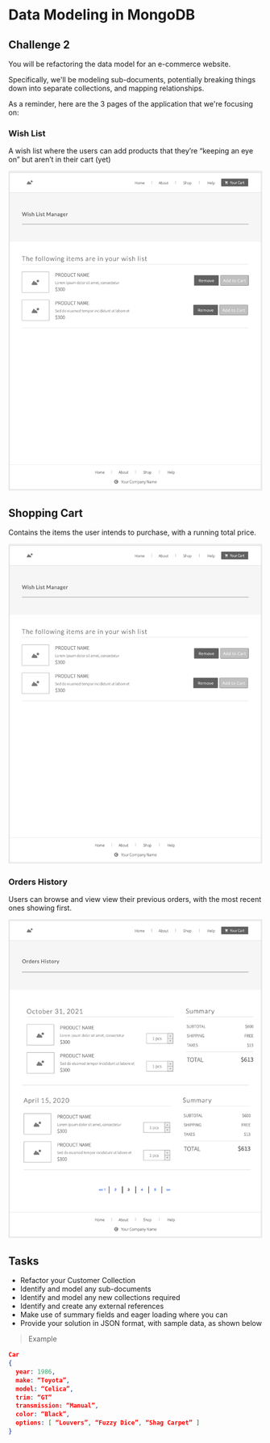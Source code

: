 # Data Modeling in MongoDB

## Challenge 2

You will be refactoring the data model for an e-commerce website.

Specifically, we'll be modeling sub-documents, potentially breaking things down into separate collections, and mapping relationships.

As a reminder, here are the 3 pages of the application that we're focusing on:

### Wish List

A wish list where the users can add products that they’re “keeping an eye on” but aren’t in their cart (yet)

<img src="wireframe-wish-list.png" width="600" />

## Shopping Cart

Contains the items the user intends to purchase, with a running total price.

<img src="wireframe-wish-list.png" width="600" />

### Orders History

Users can browse and view view their previous orders, with the most recent ones showing first.

<img src="wireframe-history.png" width="600" />

## Tasks

- Refactor your Customer Collection
- Identify and model any sub-documents
- Identify and model any new collections required
- Identify and create any external references
- Make use of summary fields and eager loading where you can
- Provide your solution in JSON format, with sample data, as shown below

> Example

```json
Car
{
  year: 1986,
  make: “Toyota”,
  model: “Celica”,
  trim: “GT”
  transmission: “Manual”,
  color: “Black”,
  options: [ “Louvers”, “Fuzzy Dice”, “Shag Carpet” ]
}
```
